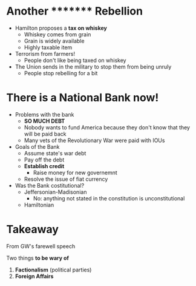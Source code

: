 # Another \*\*\*\*\*\*\* Rebellion
- Hamilton proposes a **tax on whiskey**
	- Whiskey comes from grain
	- Grain is widely available
	- Highly taxable item
- Terrorism from farmers!
	- People don't like being taxed on whiskey
- The Union sends in the military to stop them from being unruly
	- People stop rebelling for a bit

# There is a National Bank now!
- Problems with the bank
	- **SO MUCH DEBT**
	- Nobody wants to fund America because they don't know that they will be paid back
	- Many vets of the Revolutionary War were paid with IOUs
- Goals of the Bank
	- Assume state's war debt
	- Pay off the debt
	- **Establish credit**
		- Raise money for new governemnt
	- Resolve the issue of fiat currency
- Was the Bank costitutional?
	- Jeffersonian-Madisonian
		- No: anything not stated in the constitution is unconstitutional
	- Hamiltonian

# Takeaway
From GW's farewell speech

Two things **to be wary of**
1. **Factionalism** (political parties)
2. **Foreign Affairs**